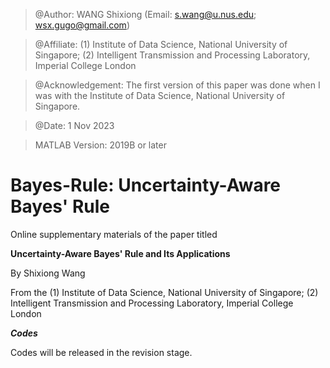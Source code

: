 > @Author: WANG Shixiong (Email: <s.wang@u.nus.edu>; <wsx.gugo@gmail.com>)

> @Affiliate: (1) Institute of Data Science, National University of Singapore; (2) Intelligent Transmission and Processing Laboratory, Imperial College London

> @Acknowledgement: The first version of this paper was done when I was with the Institute of Data Science, National University of Singapore.

> @Date: 1 Nov 2023

> MATLAB Version: 2019B or later

# Bayes-Rule: Uncertainty-Aware Bayes' Rule

Online supplementary materials of the paper titled 

**Uncertainty-Aware Bayes' Rule and Its Applications**
   
By Shixiong Wang

From the (1) Institute of Data Science, National University of Singapore; (2) Intelligent Transmission and Processing Laboratory, Imperial College London

***Codes***

Codes will be released in the revision stage.
